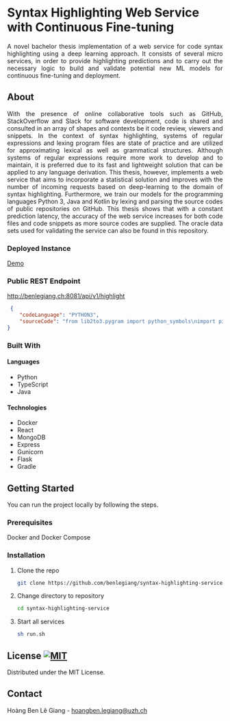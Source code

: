 # Syntax Highlighting Web Service with Continuous Fine-tuning

<p align="justify">A novel bachelor thesis implementation of a web service for code syntax highlighting using a deep learning approach. It consists of several micro services, in order to provide highlighting predictions and to carry out the necessary logic to build and validate potential new ML models for continuous fine-tuning and deployment.
</p>

## About

<p align="justify">With the presence of online collaborative tools such as GitHub, StackOverflow and Slack for software development, code is shared and consulted in an array of shapes and contexts be it code review, viewers and snippets. In the context of syntax highlighting, systems of regular expressions and lexing program files are state of practice and are utilized for approximating lexical as well as grammatical structures. Although systems of regular expressions require more work to develop and to maintain, it is preferred due to its fast and lightweight solution that can be applied to any language derivation. This thesis, however, implements a web service that aims to incorporate a statistical solution and improves with the number of incoming requests based on deep-learning to the domain of syntax highlighting. Furthermore, we train our models for the programming languages Python 3, Java and Kotlin by lexing and parsing the source codes of public repositories on GitHub. This thesis shows that with a constant prediction latency, the accuracy of the web service increases for both code files and code snippets as more source codes are supplied. The oracle data sets used for validating the service can also be found in this repository.</p>

### Deployed Instance
[Demo](http://benlegiang.ch)

### Public REST Endpoint
http://benlegiang.ch:8081/api/v1/highlight
```json
 {
    "codeLanguage": "PYTHON3",
    "sourceCode": "from lib2to3.pygram import python_symbols\nimport pickle\nfrom datetime import datetime\nimport random\nfrom app.utils.SHModelUtils import JAVA_LANG_NAME, KOTLIN_LANG_NAME, PYTHON3_LANG_NAME, SHModel\nfrom app.utils.services.MongoDatabase import MongoDatabase\nimport logging\nimport requests\n\nlogging.basicConfig(filename=\"logs.txt\")"
}

```

### Built With

#### Languages
* Python
* TypeScript
* Java

#### Technologies
* Docker
* React
* MongoDB
* Express
* Gunicorn
* Flask
* Gradle


## Getting Started

You can run the project locally by following the steps.

### Prerequisites

Docker and Docker Compose

### Installation

1. Clone the repo
   ```sh
   git clone https://github.com/benlegiang/syntax-highlighting-service.git
   ```
3. Change directory to repository
   ```sh
   cd syntax-highlighting-service
   ```
4. Start all services
   ```sh
   sh run.sh
   ```
## License [![MIT](https://img.shields.io/badge/License-MIT-yellow.svg)](https://opensource.org/licenses/MIT)

Distributed under the MIT License.


## Contact

Hoàng Ben Lê Giang - hoangben.legiang@uzh.ch

